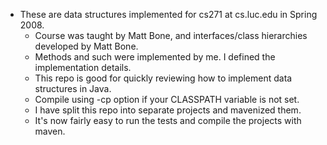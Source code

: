 * These are data structures implemented for cs271 at cs.luc.edu in Spring 2008.
  * Course was taught by Matt Bone, and interfaces/class hierarchies developed by Matt Bone.
  * Methods and such were implemented by me. I defined the implementation details.
  * This repo is good for quickly reviewing how to implement data structures in Java.
  * Compile using -cp option if your CLASSPATH variable is not set.
  * I have split this repo into separate projects and mavenized them.
  * It's now fairly easy to run the tests and compile the projects with maven.
